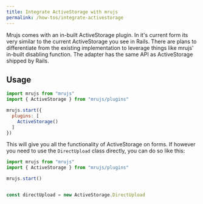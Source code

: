 ```yaml
---
title: Integrate ActiveStorage with mrujs
permalink: /how-tos/integrate-activestorage
---
```


Mrujs comes with an in-built ActiveStorage plugin. In it's
current form its very similar to the current ActiveStorage
you see in Rails. There are plans to differentiate from the
existing implementation to leverage things like mrujs'
in-built disabling function. The adapter has the same API
as ActiveStorage shipped by Rails.

## Usage

```js
import mrujs from "mrujs"
import { ActiveStorage } from "mrujs/plugins"

mrujs.start({
  plugins: [
    ActiveStorage()
  ]
})
```

This will give you all the functionality of ActiveStorage
on forms. If however you need to use the `DirectUpload`
class directly, you can do so like this:

```js
import mrujs from "mrujs"
import { ActiveStorage } from "mrujs/plugins"

mrujs.start()


const directUpload = new ActiveStorage.DirectUpload
```

